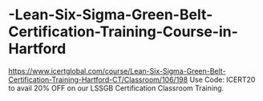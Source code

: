 # -Lean-Six-Sigma-Green-Belt-Certification-Training-Course-in-Hartford
https://www.icertglobal.com/course/Lean-Six-Sigma-Green-Belt-Certification-Training-Hartford-CT/Classroom/106/198        Use Code: ICERT20 to avail 20% OFF on our LSSGB Certification Classroom Training.
